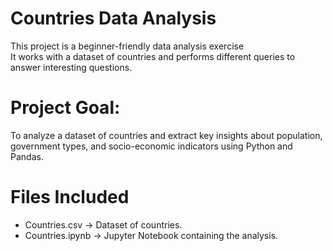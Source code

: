 # Countries Data Analysis
This project is a beginner-friendly data analysis exercise  
It works with a dataset of countries and performs different queries to answer interesting questions.

# Project Goal:
To analyze a dataset of countries and extract key insights about population, government types, and socio-economic indicators using Python and Pandas.


# Files Included
- Countries.csv → Dataset of countries.
- Countries.ipynb → Jupyter Notebook containing the analysis.
